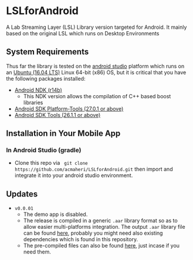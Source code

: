 # LSLforAndroid
A Lab Streaming Layer (LSL) Library version targeted for Android. It mainly based on the original LSL which runs on Desktop Environments 

## System Requirements
Thus far the library is tested on the [android studio](https://developer.android.com/studio/) platform which runs on an [Ubuntu (16.04 LTS)](https://www.ubuntu.com/download/desktop) Linux 64-bit (x86) OS, but it is critical that you have the following packages installed:
* [Android NDK (r14b)](https://developer.android.com/ndk/downloads/older_releases)
   + This NDK version allows the compilation of C++ based boost libraries 
* [Android SDK Platform-Tools (27.0.1 or above)](https://developer.android.com/studio/releases/platform-tools)
* [Android SDK Tools (26.1.1 or above)](https://developer.android.com/studio/releases/sdk-tools)

## Installation in Your Mobile App
### In Android Studio (gradle)
   * Clone this repo via ``` git clone https://github.com/acmaheri/LSLforAndroid.git``` then import and integrate it into your android studio environment. 

## Updates
* ``` v0.0.01 ```
    + The demo app is disabled.
    + The release is compiled in a generic ```.aar``` library format so as to allow easier multi-platforms integration.  The output ```.aar``` library file can be found [here](https://github.com/acmaheri/LSLforAndroid/tree/master/libAndroidLSL/build/outputs/aar), probably you might need also existing dependencies which is found in this repository.
    + The pre-compiled files can also be found [here](https://github.com/acmaheri/LSLforAndroid/tree/master/libAndroidLSL/build), just incase if you need them. 
   
